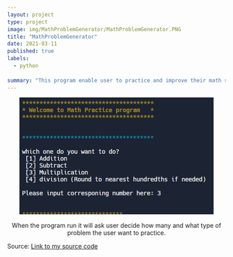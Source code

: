 ```yaml
---
layout: project
type: project
image: img/MathProblemGenerator/MathProblemGenerator.PNG
title: "MathProblemGenerator"
date: 2021-03-11
published: true
labels:
  - python

summary: "This program enable user to practice and improve their math skills by generating problems for user to answer."
---
```


<div align="center" >
  <img  src="../img/MathProblemGenerator/Mathgen 1.PNG" class="img-fluid" style="center" > 
 
</div>

                       
<div align="center" >

  When the program run it will ask user decide how many and what type of problem the user want to practice.
</div>



Source: <a href="https://replit.com/@yc2003/pt-math-program"><i class="large github icon "></i>Link to my source code</a>
